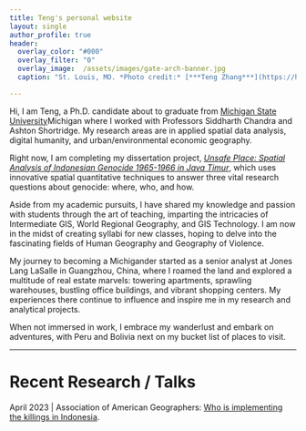 ```yaml
---
title: Teng's personal website
layout: single
author_profile: true
header:
  overlay_color: "#000"
  overlay_filter: "0"
  overlay_image:  /assets/images/gate-arch-banner.jpg
  caption: "St. Louis, MO. *Photo credit:* [***Teng Zhang***](https://https://www.facebook.com/geography.teng.zhang)"

---
```

Hi, I am Teng, a Ph.D. candidate about to graduate from [Michigan State University](https://https://geo.msu.edu/)Michigan where I worked with Professors Siddharth Chandra and Ashton Shortridge. My research areas are in applied spatial data analysis, digital humanity, and urban/environmental economic geography. 

Right now, I am completing my dissertation project, [*Unsafe Place: Spatial Analysis of Indonesian Genocide 1965-1966 in Java Timur*](/research), which uses innovative spatial quantitative techniques to answer three vital research questions about genocide: where, who, and how. 

Aside from my academic pursuits, I have shared my knowledge and passion with students through the art of teaching, imparting the intricacies of Intermediate GIS, World Regional Geography, and GIS Technology. I am now in the midst of creating syllabi for new classes, hoping to delve into the fascinating fields of Human Geography and Geography of Violence.

My journey to becoming a Michigander started as a senior analyst at Jones Lang LaSalle in Guangzhou, China, where I roamed the land and explored a multitude of real estate marvels: towering apartments, sprawling warehouses, bustling office buildings, and vibrant shopping centers. My experiences there continue to influence and inspire me in my research and analytical projects.

When not immersed in work, I embrace my wanderlust and embark on adventures, with Peru and Bolivia next on my bucket list of places to visit.

***

# Recent Research / Talks

April 2023 | Association of American Geographers: [Who is implementing the killings in Indonesia](http://www.aag.org/).

